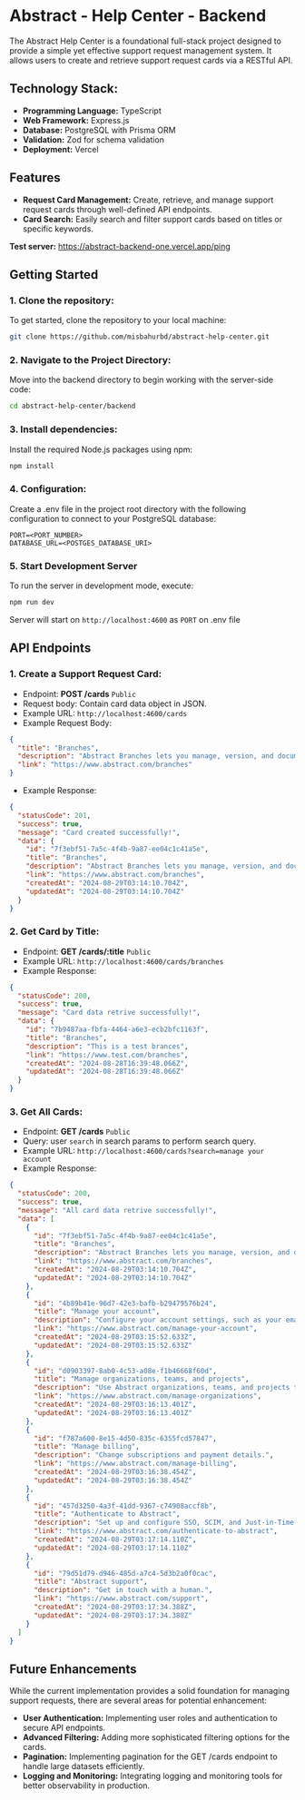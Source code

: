 # Abstract - Help Center - Backend

The Abstract Help Center is a foundational full-stack project designed to provide a simple yet effective support request management system. It allows users to create and retrieve support request cards via a RESTful API.

## Technology Stack:

- **Programming Language:** TypeScript
- **Web Framework:** Express.js
- **Database:** PostgreSQL with Prisma ORM
- **Validation:** Zod for schema validation
- **Deployment:** Vercel

## Features

- **Request Card Management:** Create, retrieve, and manage support request cards through well-defined API endpoints.
- **Card Search:** Easily search and filter support cards based on titles or specific keywords.

**Test server:** https://abstract-backend-one.vercel.app/ping

## Getting Started

### 1. Clone the repository:

To get started, clone the repository to your local machine:

```bash
git clone https://github.com/misbahurbd/abstract-help-center.git
```

### 2. Navigate to the Project Directory:

Move into the backend directory to begin working with the server-side code:

```bash
cd abstract-help-center/backend
```

### 3. Install dependencies:

Install the required Node.js packages using npm:

```bash
npm install
```

### 4. Configuration:

Create a .env file in the project root directory with the following configuration to connect to your PostgreSQL database:

```env
PORT=<PORT_NUMBER>
DATABASE_URL=<POSTGES_DATABASE_URI>
```

### 5. Start Development Server

To run the server in development mode, execute:

```bash
npm run dev
```

Server will start on `http://localhost:4600` as `PORT` on .env file

## API Endpoints

### 1. Create a Support Request Card:

- Endpoint: **POST /cards** `Public`
- Request body: Contain card data object in JSON.
- Example URL: `http://localhost:4600/cards`
- Example Request Body:

```json
{
  "title": "Branches",
  "description": "Abstract Branches lets you manage, version, and document your designs in one place.",
  "link": "https://www.abstract.com/branches"
}
```

- Example Response:

```json
{
  "statusCode": 201,
  "success": true,
  "message": "Card created successfully!",
  "data": {
    "id": "7f3ebf51-7a5c-4f4b-9a87-ee04c1c41a5e",
    "title": "Branches",
    "description": "Abstract Branches lets you manage, version, and document your designs in one place.",
    "link": "https://www.abstract.com/branches",
    "createdAt": "2024-08-29T03:14:10.704Z",
    "updatedAt": "2024-08-29T03:14:10.704Z"
  }
}
```

### 2. Get Card by Title:

- Endpoint: **GET /cards/:title** `Public`
- Example URL: `http://localhost:4600/cards/branches`
- Example Response:

```json
{
  "statusCode": 200,
  "success": true,
  "message": "Card data retrive successfully!",
  "data": {
    "id": "7b9487aa-fbfa-4464-a6e3-ecb2bfc1163f",
    "title": "Branches",
    "description": "This is a test brances",
    "link": "https://www.test.com/branches",
    "createdAt": "2024-08-28T16:39:48.066Z",
    "updatedAt": "2024-08-28T16:39:48.066Z"
  }
}
```

### 3. Get All Cards:

- Endpoint: **GET /cards** `Public`
- Query: user `search` in search params to perform search query.
- Example URL: `http://localhost:4600/cards?search=manage your account`
- Example Response:

```json
{
  "statusCode": 200,
  "success": true,
  "message": "All card data retrive successfully!",
  "data": [
    {
      "id": "7f3ebf51-7a5c-4f4b-9a87-ee04c1c41a5e",
      "title": "Branches",
      "description": "Abstract Branches lets you manage, version, and document your designs in one place.",
      "link": "https://www.abstract.com/branches",
      "createdAt": "2024-08-29T03:14:10.704Z",
      "updatedAt": "2024-08-29T03:14:10.704Z"
    },
    {
      "id": "4b89b41e-96d7-42e3-bafb-b29479576b24",
      "title": "Manage your account",
      "description": "Configure your account settings, such as your email, profile details, and password.",
      "link": "https://www.abstract.com/manage-your-account",
      "createdAt": "2024-08-29T03:15:52.633Z",
      "updatedAt": "2024-08-29T03:15:52.633Z"
    },
    {
      "id": "d0903397-8ab0-4c53-a08e-f1b46668f60d",
      "title": "Manage organizations, teams, and projects",
      "description": "Use Abstract organizations, teams, and projects to organize your people and your work.",
      "link": "https://www.abstract.com/manage-organizations",
      "createdAt": "2024-08-29T03:16:13.401Z",
      "updatedAt": "2024-08-29T03:16:13.401Z"
    },
    {
      "id": "f787a600-8e15-4d50-835c-6355fcd57847",
      "title": "Manage billing",
      "description": "Change subscriptions and payment details.",
      "link": "https://www.abstract.com/manage-billing",
      "createdAt": "2024-08-29T03:16:38.454Z",
      "updatedAt": "2024-08-29T03:16:38.454Z"
    },
    {
      "id": "457d3250-4a3f-41dd-9367-c74908accf8b",
      "title": "Authenticate to Abstract",
      "description": "Set up and configure SSO, SCIM, and Just-in-Time provisioning.",
      "link": "https://www.abstract.com/authenticate-to-abstract",
      "createdAt": "2024-08-29T03:17:14.110Z",
      "updatedAt": "2024-08-29T03:17:14.110Z"
    },
    {
      "id": "79d51d79-d946-485d-a7c4-5d3b2a0f0cac",
      "title": "Abstract support",
      "description": "Get in touch with a human.",
      "link": "https://www.abstract.com/support",
      "createdAt": "2024-08-29T03:17:34.388Z",
      "updatedAt": "2024-08-29T03:17:34.388Z"
    }
  ]
}
```

## Future Enhancements

While the current implementation provides a solid foundation for managing support requests, there are several areas for potential enhancement:

- **User Authentication:** Implementing user roles and authentication to secure API endpoints.
- **Advanced Filtering:** Adding more sophisticated filtering options for the cards.
- **Pagination:** Implementing pagination for the GET /cards endpoint to handle large datasets efficiently.
- **Logging and Monitoring:** Integrating logging and monitoring tools for better observability in production.

